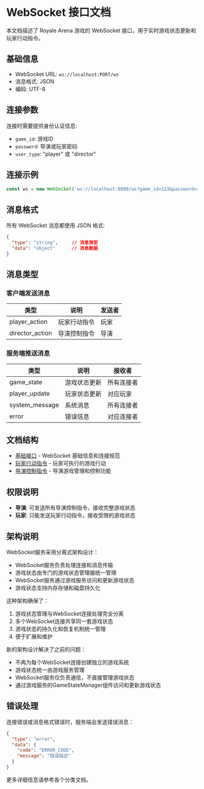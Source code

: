 # WebSocket 接口文档

本文档描述了 Royale Arena 游戏的 WebSocket 接口，用于实时游戏状态更新和玩家行动指令。

## 基础信息
- WebSocket URL: `ws://localhost:PORT/ws`
- 消息格式: JSON
- 编码: UTF-8

## 连接参数
连接时需要提供身份认证信息:
- `game_id`: 游戏ID
- `password`: 导演或玩家密码
- `user_type`: "player" 或 "director"

## 连接示例
```javascript
const ws = new WebSocket('ws://localhost:8080/ws?game_id=123&password=secret&user_type=player');
```

## 消息格式
所有 WebSocket 消息都使用 JSON 格式:
```json
{
  "type": "string",     // 消息类型
  "data": "object"      // 消息数据
}
```

## 消息类型

### 客户端发送消息
| 类型 | 说明 | 发送者 |
|------|------|--------|
| player_action | 玩家行动指令 | 玩家 |
| director_action | 导演控制指令 | 导演 |

### 服务端推送消息
| 类型 | 说明 | 接收者 |
|------|------|--------|
| game_state | 游戏状态更新 | 所有连接者 |
| player_update | 玩家状态更新 | 对应玩家 |
| system_message | 系统消息 | 所有连接者 |
| error | 错误信息 | 对应连接者 |

## 文档结构

- [基础接口](README.md) - WebSocket 基础信息和连接规范
- [玩家行动指令](player-actions.md) - 玩家可执行的游戏行动
- [导演控制指令](director-actions.md) - 导演游戏管理和控制功能

## 权限说明

- **导演**: 可发送所有导演控制指令，接收完整游戏状态
- **玩家**: 只能发送玩家行动指令，接收受限的游戏状态

## 架构说明

WebSocket服务采用分离式架构设计：
- WebSocket服务负责处理连接和消息传输
- 游戏状态由专门的游戏状态管理器统一管理
- WebSocket服务通过游戏服务访问和更新游戏状态
- 游戏状态支持内存存储和磁盘持久化

这种架构确保了：
1. 游戏状态管理与WebSocket连接处理完全分离
2. 多个WebSocket连接共享同一套游戏状态
3. 游戏状态的持久化和恢复机制统一管理
4. 便于扩展和维护

新的架构设计解决了之前的问题：
- 不再为每个WebSocket连接创建独立的游戏系统
- 游戏状态统一由游戏服务管理
- WebSocket服务仅负责通信，不直接管理游戏状态
- 通过游戏服务的GameStateManager组件访问和更新游戏状态

## 错误处理

连接错误或消息格式错误时，服务端会发送错误消息：
```json
{
  "type": "error",
  "data": {
    "code": "ERROR_CODE",
    "message": "错误描述"
  }
}
```

更多详细信息请参考各个分类文档。
